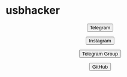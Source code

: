 # usbhacker
<p align='center'>  
<a href='https://t.me/darkhacker_66'><button id="telegram" type='button' title="My Telegram Accaunt">Telegram</button></a>
  </p>
  <p align='center'>
  <a href='https://www.instagram.com/crysis_66'><button id="instagram" title="My Instagram Accaunt">Instagram</button></a>
    </p>
    <p align='center'>
      <a href="https://t.me/FR13NDS_CYBER">
<button type="button" title="My Telegram Group">Telegram Group</button>
</a>     
</p>
<p align='center'>
  <a href="https://github.com/darkhacker66/hello-world">
  <button type="button" title="My GitHub Accaunt">GitHub
    </button>
    </a>
